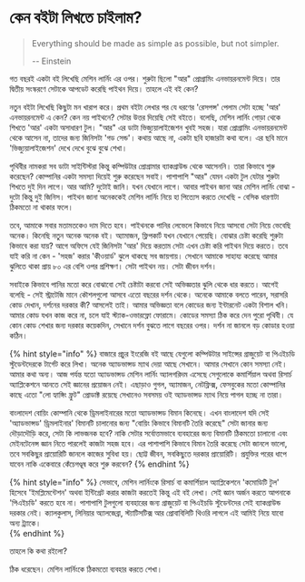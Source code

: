 # কেন বইটা লিখতে চাইলাম?

> Everything should be made as simple as possible, but not simpler.
>
> -- Einstein

গত বছরই একটা বই লিখেছি মেশিন লার্নিং এর ওপর। শুরুটা ছিলো "আর" প্রোগ্রামিং এনভায়রনমেন্ট দিয়ে। তার দ্বিতীয় সংস্করণে সেটাকে আপডেট করেছি পাইথন দিয়ে। তাহলে এই বই কেন?

নতুন বইটা লিখেছি কিছুটা মন খারাপ করে। প্রথম বইটা লেখার পর যে ধরণের 'রেসপন্স' পেলাম সেটা হচ্ছে 'আর' এনভায়রনমেন্ট এ কেন? কেন নয় পাইথনে? সেটার উত্তর দিয়েছি সেই বইতে। বলেছি, মেশিন লার্নিং গোড়া থেকে শিখতে 'আর' একটা অসাধারণ টুল। "আর" এর ডাটা ভিজ্যুয়ালাইজেশন খুবই সহজ। যারা প্রোগ্রামিং এনভায়রনমেন্ট থেকে আসেন না, তাদের জন্য জিনিসটা 'গড সেন্ড'। কথায় আছে না, একটা ছবি হাজারটা কথা বলে। এর ছবি মানে 'ভিজ্যুয়ালাইজেশন' দেখে দেখে বুঝে বুঝে শেখা। 

পৃথিবীর নামকরা সব ডাটা সাইন্টিস্টরা কিন্তু কম্পিউটার প্রোগ্রামার ব্যাকগ্রাউন্ড থেকে আসেননি। তারা  কিভাবে শুরু করেছেন? কোম্পানির একটা সমস্যা দিয়েই শুরু করেছেন সবাই। পাশাপাশি "আর" যেমন একটা টুল যেটার শুরুটা শিখতে দুই দিন লাগে। আর আমি? দুটোই জানি। যখন যেখানে লাগে। আবার পাইথন জানা আর মেশিন লার্নিং বোঝা - দুটো কিন্তু দুই জিনিস। পাইথন জানা অনেককেই মেশিন লার্নিং নিয়ে হা পিত্যেস করতে দেখেছি - বেসিক ধারণাটা ঠিকমতো না থাকার ফলে।  

তবে, আমাকে সবার মতামতকেও দাম দিতে হবে। পাইথনকে পানির লেভেলে কিভাবে নিয়ে আসবো সেটা নিয়ে ভেবেছি অনেক। কিনেছি নতুন অনেক অনেক বই। অ্যামাজন, ফ্লিপকার্ট যখন যেখানে পেয়েছি। বোঝার চেষ্টা করেছি শুরুটা কিভাবে করা যায়? আগে অফিসে যেই জিনিসটা 'আর' দিয়ে করতাম সেটা এখন চেষ্টা করি পাইথন দিয়ে করতে। তবে যাই করি না কেন - 'সহজ' করার 'কীওয়ার্ড' ঝুলে থাকছে সব জায়গায়। সেখানে আমাকে সাহায্য করেছে আমার ঝুলিতে থাকা প্রায় ৮০ এর বেশি ওপর প্রশিক্ষণ। সেটা পাইথন নয়। সেটা জীবন দর্শন। 

সবাইকে কিভাবে পানির মতো করে বোঝাবো সেই চেষ্টাটা করবো সেই অভিজ্ঞতার ঝুলি থেকে ধার করতে। আগেই বলেছি - সেই স্ট্রাটেজি মানে কৌশলগুলো আসবে এতো বছরের দর্শন থেকে। অনেকে আমাকে বলতে পারেন, সরাসরি কোড দেখান, দর্শনের দরকার কী? আসলেই তাই। আমার অভিজ্ঞতা বলে কোডের জন্য ইন্টারনেট একটা বিশাল খনি। আমার কোড যখন কাজ করে না, চলে যাই স্ট্যাক-ওভারফ্লো ফোরামে। কোডের সমস্যা ঠিক করে দেন পুরো পৃথিবী। যে কোন কোড শেখার জন্য দরকার কয়েকদিন, সেখানে দর্শন বুঝতে লাগে বছরের ওপর। দর্শন না জানলে বড় কোডার হওয়া কঠিন। 

{% hint style="info" %}
বাজারে প্রচুর ইংরেজি বই আছে যেগুলো কম্পিউটার সাইন্সের গ্রাজুয়েট বা পিএইচডি স্টুডেন্টদেরকে টার্গেট করে লিখা। অনেক অ্যাডভান্সড ম্যাথ দেয়া আছে সেখানে। আমার সেখানে কোন সমস্যা নেই। আমার কথা অন্য। আজ পর্যন্ত যতো অ্যাডভান্সড মেশিন লার্নিং অ্যালগরিদম এসেছে সেগুলোকে কমার্শিয়াল অথবা রিসার্চ অ্যাপ্লিকেশনে আনতে সেই জ্ঞানের প্রয়োজন নেই। এছাড়াও গুগল, অ্যামাজন, নেটফ্লিক্স, ফেসবুকের মতো কোম্পানির কাছে এতো "লো হ্যাঙ্গিং ফ্রুট" প্রোডাক্ট রয়েছে সেখানেও সবসময় ওই অ্যাডভান্সড ম্যাথ নিয়ে পাগল হচ্ছে না তারা। 

বাংলাদেশ বোয়িং কোম্পানি থেকে ড্রিমলাইনারের মতো অ্যাডভান্সড বিমান কিনেছে। এখন বাংলাদেশ যদি সেই 'অ্যাডভান্সড' ড্রিমলাইনার' বিমানটি চালানোর জন্য "বোয়িং কিভাবে বিমানটি তৈরি করেছে" সেটা জানার জন্য দৌড়াদৌড়ি করে, সেটা কি লাভজনক হবে? নাকি সেটার  সর্বোত্তমভাবে ব্যবহারের জন্য বিমানটি ঠিকমতো চালানো এবং মেইনটেনেন্স জ্ঞান নিতে পারলেই কাজটা সহজ হবে। এর পাশাপাশি কিভাবে বিমান তৈরি করেছে সেটা জানলে ভালো, তবে সবকিছুর প্রায়োরিটি জানলে কাজের সুবিধা হয়। ছোট্ট জীবন, সবকিছুতে দরকার প্রায়োরিটি। প্রযুক্তির পরের ধাপে যাবেন নাকি একেবারে কেঁচেগণ্ডূষ করে শুরু করবেন? 
{% endhint %}

{% hint style="info" %}
সেভাবে, মেশিন লার্নিংকে রিসার্চ বা কমার্শিয়াল অ্যাপ্লিকেশনে 'কমোডিটি টুল' হিসেবে 'ইমপ্লিমেন্টেশন' অথবা ইন্টিগ্রেট করার কাজটা করতেই কিন্তু এই বই লেখা। সেই জ্ঞান অর্জন করতে আপনাকে 'পিএইচডি' করতে হবে না। পাশাপাশি টুলগুলো ব্যবহারের জন্য গ্রাজুয়েট বা পিএইচডি স্টুডেন্টদের সেই ব্যাকগ্রাউন্ড দরকার নেই। ক্যালকুলাস, লিনিয়ার অ্যালজেব্রা, স্ট্যাটিসটিক্স আর প্রোবাবিলিটি থিওরি লাগলে এই আমিই নিয়ে যাবো অন্য ট্র্যাকে।  
{% endhint %}

তাহলে কি কথা রইলো?

ঠিক ধরেছেন। মেশিন লার্নিংকে ঠিকমতো ব্যবহার করতে শেখা। 

